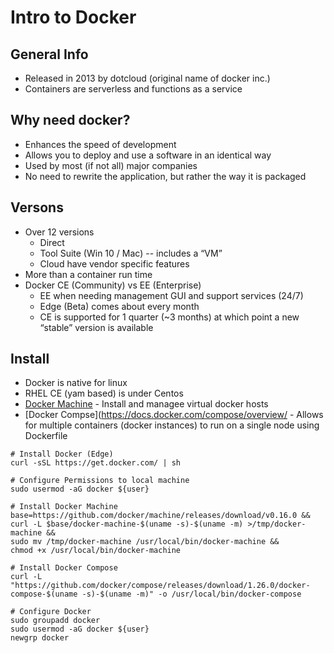 # Intro to Docker

## General Info 
   * Released in 2013  by dotcloud (original name  of docker inc.)  
   * Containers are serverless and functions as a service

## Why need docker? 
   * Enhances the speed of development
   * Allows you to deploy and use a software in an identical way 
   * Used by most (if not all) major companies 
   * No need to rewrite the application, but rather the way it is packaged 

## Versons 
   * Over 12 versions 
      * Direct 
      * Tool Suite (Win 10  / Mac) -- includes a “VM” 
      * Cloud have vendor specific features 
   * More than a container run time 
   * Docker CE (Community) vs EE (Enterprise) 
      * EE  when needing management GUI and support services (24/7) 
      * Edge (Beta) comes about every month 
      * CE is supported for 1 quarter (~3 months) at which point a new “stable” version is available 

## Install 
   * Docker is native for linux 
   * RHEL CE (yam based) is under Centos 
   * [Docker Machine](https://docs.docker.com/machine/overview/) - Install and managee virtual docker hosts 
   * [Docker Compse](https://docs.docker.com/compose/overview/ - Allows for multiple containers (docker instances) to run on a single node using Dockerfile


```
# Install Docker (Edge)
curl -sSL https://get.docker.com/ | sh

# Configure Permissions to local machine
sudo usermod -aG docker ${user}

# Install Docker Machine
base=https://github.com/docker/machine/releases/download/v0.16.0 &&
curl -L $base/docker-machine-$(uname -s)-$(uname -m) >/tmp/docker-machine &&
sudo mv /tmp/docker-machine /usr/local/bin/docker-machine && 
chmod +x /usr/local/bin/docker-machine

# Install Docker Compose 
curl -L "https://github.com/docker/compose/releases/download/1.26.0/docker-compose-$(uname -s)-$(uname -m)" -o /usr/local/bin/docker-compose

# Configure Docker 
sudo groupadd docker
sudo usermod -aG docker ${user}
newgrp docker
```



